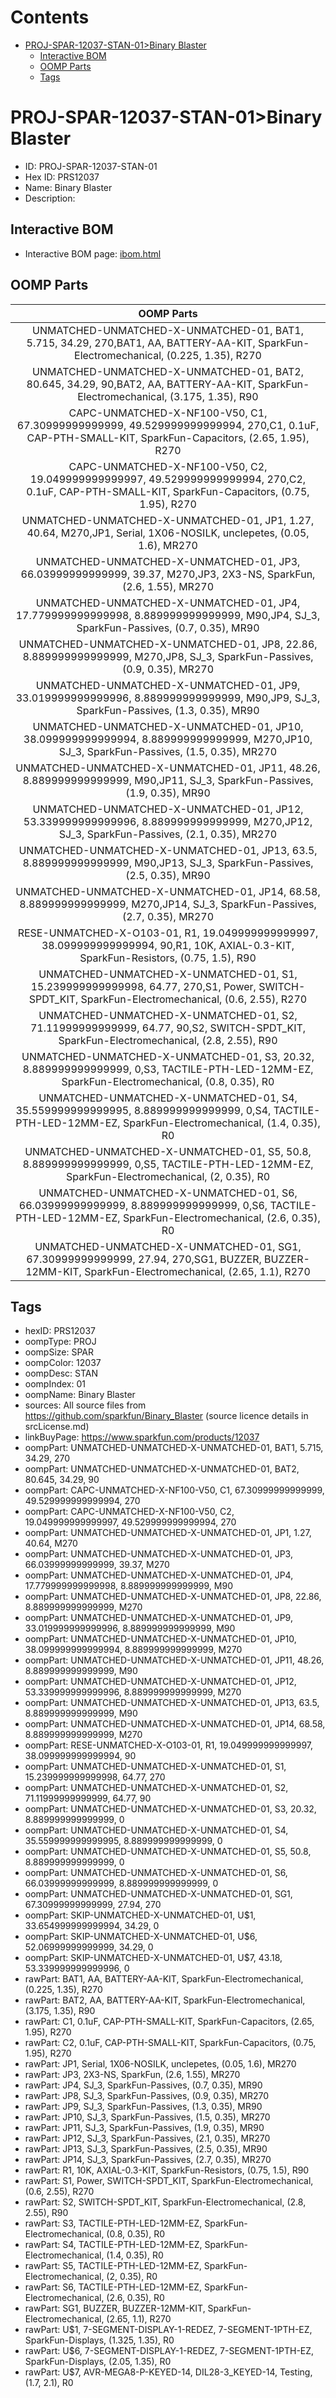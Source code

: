



Contents
========

* [PROJ-SPAR-12037-STAN-01>Binary Blaster](#proj-spar-12037-stan-01binary-blaster)
	* [Interactive BOM](#interactive-bom)
	* [OOMP Parts](#oomp-parts)
	* [Tags](#tags)

# PROJ-SPAR-12037-STAN-01>Binary Blaster

- ID: PROJ-SPAR-12037-STAN-01
- Hex ID: PRS12037
- Name: Binary Blaster
- Description: 

## Interactive BOM

- Interactive BOM page: [ibom.html](kicad/bom/ibom.html)

## OOMP Parts
  

|OOMP Parts|
| :---: |
|UNMATCHED-UNMATCHED-X-UNMATCHED-01, BAT1, 5.715, 34.29, 270,BAT1, AA, BATTERY-AA-KIT, SparkFun-Electromechanical, (0.225, 1.35), R270|
|UNMATCHED-UNMATCHED-X-UNMATCHED-01, BAT2, 80.645, 34.29, 90,BAT2, AA, BATTERY-AA-KIT, SparkFun-Electromechanical, (3.175, 1.35), R90|
|CAPC-UNMATCHED-X-NF100-V50, C1, 67.30999999999999, 49.529999999999994, 270,C1, 0.1uF, CAP-PTH-SMALL-KIT, SparkFun-Capacitors, (2.65, 1.95), R270|
|CAPC-UNMATCHED-X-NF100-V50, C2, 19.049999999999997, 49.529999999999994, 270,C2, 0.1uF, CAP-PTH-SMALL-KIT, SparkFun-Capacitors, (0.75, 1.95), R270|
|UNMATCHED-UNMATCHED-X-UNMATCHED-01, JP1, 1.27, 40.64, M270,JP1, Serial, 1X06-NOSILK, unclepetes, (0.05, 1.6), MR270|
|UNMATCHED-UNMATCHED-X-UNMATCHED-01, JP3, 66.03999999999999, 39.37, M270,JP3, 2X3-NS, SparkFun, (2.6, 1.55), MR270|
|UNMATCHED-UNMATCHED-X-UNMATCHED-01, JP4, 17.779999999999998, 8.889999999999999, M90,JP4, SJ_3, SparkFun-Passives, (0.7, 0.35), MR90|
|UNMATCHED-UNMATCHED-X-UNMATCHED-01, JP8, 22.86, 8.889999999999999, M270,JP8, SJ_3, SparkFun-Passives, (0.9, 0.35), MR270|
|UNMATCHED-UNMATCHED-X-UNMATCHED-01, JP9, 33.019999999999996, 8.889999999999999, M90,JP9, SJ_3, SparkFun-Passives, (1.3, 0.35), MR90|
|UNMATCHED-UNMATCHED-X-UNMATCHED-01, JP10, 38.099999999999994, 8.889999999999999, M270,JP10, SJ_3, SparkFun-Passives, (1.5, 0.35), MR270|
|UNMATCHED-UNMATCHED-X-UNMATCHED-01, JP11, 48.26, 8.889999999999999, M90,JP11, SJ_3, SparkFun-Passives, (1.9, 0.35), MR90|
|UNMATCHED-UNMATCHED-X-UNMATCHED-01, JP12, 53.339999999999996, 8.889999999999999, M270,JP12, SJ_3, SparkFun-Passives, (2.1, 0.35), MR270|
|UNMATCHED-UNMATCHED-X-UNMATCHED-01, JP13, 63.5, 8.889999999999999, M90,JP13, SJ_3, SparkFun-Passives, (2.5, 0.35), MR90|
|UNMATCHED-UNMATCHED-X-UNMATCHED-01, JP14, 68.58, 8.889999999999999, M270,JP14, SJ_3, SparkFun-Passives, (2.7, 0.35), MR270|
|RESE-UNMATCHED-X-O103-01, R1, 19.049999999999997, 38.099999999999994, 90,R1, 10K, AXIAL-0.3-KIT, SparkFun-Resistors, (0.75, 1.5), R90|
|UNMATCHED-UNMATCHED-X-UNMATCHED-01, S1, 15.239999999999998, 64.77, 270,S1, Power, SWITCH-SPDT_KIT, SparkFun-Electromechanical, (0.6, 2.55), R270|
|UNMATCHED-UNMATCHED-X-UNMATCHED-01, S2, 71.11999999999999, 64.77, 90,S2, SWITCH-SPDT_KIT, SparkFun-Electromechanical, (2.8, 2.55), R90|
|UNMATCHED-UNMATCHED-X-UNMATCHED-01, S3, 20.32, 8.889999999999999, 0,S3, TACTILE-PTH-LED-12MM-EZ, SparkFun-Electromechanical, (0.8, 0.35), R0|
|UNMATCHED-UNMATCHED-X-UNMATCHED-01, S4, 35.559999999999995, 8.889999999999999, 0,S4, TACTILE-PTH-LED-12MM-EZ, SparkFun-Electromechanical, (1.4, 0.35), R0|
|UNMATCHED-UNMATCHED-X-UNMATCHED-01, S5, 50.8, 8.889999999999999, 0,S5, TACTILE-PTH-LED-12MM-EZ, SparkFun-Electromechanical, (2, 0.35), R0|
|UNMATCHED-UNMATCHED-X-UNMATCHED-01, S6, 66.03999999999999, 8.889999999999999, 0,S6, TACTILE-PTH-LED-12MM-EZ, SparkFun-Electromechanical, (2.6, 0.35), R0|
|UNMATCHED-UNMATCHED-X-UNMATCHED-01, SG1, 67.30999999999999, 27.94, 270,SG1, BUZZER, BUZZER-12MM-KIT, SparkFun-Electromechanical, (2.65, 1.1), R270|

## Tags

- hexID: PRS12037
- oompType: PROJ
- oompSize: SPAR
- oompColor: 12037
- oompDesc: STAN
- oompIndex: 01
- oompName: Binary Blaster
- sources: All source files from https://github.com/sparkfun/Binary_Blaster (source licence details in srcLicense.md)
- linkBuyPage: https://www.sparkfun.com/products/12037
- oompPart: UNMATCHED-UNMATCHED-X-UNMATCHED-01, BAT1, 5.715, 34.29, 270
- oompPart: UNMATCHED-UNMATCHED-X-UNMATCHED-01, BAT2, 80.645, 34.29, 90
- oompPart: CAPC-UNMATCHED-X-NF100-V50, C1, 67.30999999999999, 49.529999999999994, 270
- oompPart: CAPC-UNMATCHED-X-NF100-V50, C2, 19.049999999999997, 49.529999999999994, 270
- oompPart: UNMATCHED-UNMATCHED-X-UNMATCHED-01, JP1, 1.27, 40.64, M270
- oompPart: UNMATCHED-UNMATCHED-X-UNMATCHED-01, JP3, 66.03999999999999, 39.37, M270
- oompPart: UNMATCHED-UNMATCHED-X-UNMATCHED-01, JP4, 17.779999999999998, 8.889999999999999, M90
- oompPart: UNMATCHED-UNMATCHED-X-UNMATCHED-01, JP8, 22.86, 8.889999999999999, M270
- oompPart: UNMATCHED-UNMATCHED-X-UNMATCHED-01, JP9, 33.019999999999996, 8.889999999999999, M90
- oompPart: UNMATCHED-UNMATCHED-X-UNMATCHED-01, JP10, 38.099999999999994, 8.889999999999999, M270
- oompPart: UNMATCHED-UNMATCHED-X-UNMATCHED-01, JP11, 48.26, 8.889999999999999, M90
- oompPart: UNMATCHED-UNMATCHED-X-UNMATCHED-01, JP12, 53.339999999999996, 8.889999999999999, M270
- oompPart: UNMATCHED-UNMATCHED-X-UNMATCHED-01, JP13, 63.5, 8.889999999999999, M90
- oompPart: UNMATCHED-UNMATCHED-X-UNMATCHED-01, JP14, 68.58, 8.889999999999999, M270
- oompPart: RESE-UNMATCHED-X-O103-01, R1, 19.049999999999997, 38.099999999999994, 90
- oompPart: UNMATCHED-UNMATCHED-X-UNMATCHED-01, S1, 15.239999999999998, 64.77, 270
- oompPart: UNMATCHED-UNMATCHED-X-UNMATCHED-01, S2, 71.11999999999999, 64.77, 90
- oompPart: UNMATCHED-UNMATCHED-X-UNMATCHED-01, S3, 20.32, 8.889999999999999, 0
- oompPart: UNMATCHED-UNMATCHED-X-UNMATCHED-01, S4, 35.559999999999995, 8.889999999999999, 0
- oompPart: UNMATCHED-UNMATCHED-X-UNMATCHED-01, S5, 50.8, 8.889999999999999, 0
- oompPart: UNMATCHED-UNMATCHED-X-UNMATCHED-01, S6, 66.03999999999999, 8.889999999999999, 0
- oompPart: UNMATCHED-UNMATCHED-X-UNMATCHED-01, SG1, 67.30999999999999, 27.94, 270
- oompPart: SKIP-UNMATCHED-X-UNMATCHED-01, U$1, 33.654999999999994, 34.29, 0
- oompPart: SKIP-UNMATCHED-X-UNMATCHED-01, U$6, 52.06999999999999, 34.29, 0
- oompPart: SKIP-UNMATCHED-X-UNMATCHED-01, U$7, 43.18, 53.339999999999996, 0
- rawPart: BAT1, AA, BATTERY-AA-KIT, SparkFun-Electromechanical, (0.225, 1.35), R270
- rawPart: BAT2, AA, BATTERY-AA-KIT, SparkFun-Electromechanical, (3.175, 1.35), R90
- rawPart: C1, 0.1uF, CAP-PTH-SMALL-KIT, SparkFun-Capacitors, (2.65, 1.95), R270
- rawPart: C2, 0.1uF, CAP-PTH-SMALL-KIT, SparkFun-Capacitors, (0.75, 1.95), R270
- rawPart: JP1, Serial, 1X06-NOSILK, unclepetes, (0.05, 1.6), MR270
- rawPart: JP3, 2X3-NS, SparkFun, (2.6, 1.55), MR270
- rawPart: JP4, SJ_3, SparkFun-Passives, (0.7, 0.35), MR90
- rawPart: JP8, SJ_3, SparkFun-Passives, (0.9, 0.35), MR270
- rawPart: JP9, SJ_3, SparkFun-Passives, (1.3, 0.35), MR90
- rawPart: JP10, SJ_3, SparkFun-Passives, (1.5, 0.35), MR270
- rawPart: JP11, SJ_3, SparkFun-Passives, (1.9, 0.35), MR90
- rawPart: JP12, SJ_3, SparkFun-Passives, (2.1, 0.35), MR270
- rawPart: JP13, SJ_3, SparkFun-Passives, (2.5, 0.35), MR90
- rawPart: JP14, SJ_3, SparkFun-Passives, (2.7, 0.35), MR270
- rawPart: R1, 10K, AXIAL-0.3-KIT, SparkFun-Resistors, (0.75, 1.5), R90
- rawPart: S1, Power, SWITCH-SPDT_KIT, SparkFun-Electromechanical, (0.6, 2.55), R270
- rawPart: S2, SWITCH-SPDT_KIT, SparkFun-Electromechanical, (2.8, 2.55), R90
- rawPart: S3, TACTILE-PTH-LED-12MM-EZ, SparkFun-Electromechanical, (0.8, 0.35), R0
- rawPart: S4, TACTILE-PTH-LED-12MM-EZ, SparkFun-Electromechanical, (1.4, 0.35), R0
- rawPart: S5, TACTILE-PTH-LED-12MM-EZ, SparkFun-Electromechanical, (2, 0.35), R0
- rawPart: S6, TACTILE-PTH-LED-12MM-EZ, SparkFun-Electromechanical, (2.6, 0.35), R0
- rawPart: SG1, BUZZER, BUZZER-12MM-KIT, SparkFun-Electromechanical, (2.65, 1.1), R270
- rawPart: U$1, 7-SEGMENT-DISPLAY-1-REDEZ, 7-SEGMENT-1PTH-EZ, SparkFun-Displays, (1.325, 1.35), R0
- rawPart: U$6, 7-SEGMENT-DISPLAY-1-REDEZ, 7-SEGMENT-1PTH-EZ, SparkFun-Displays, (2.05, 1.35), R0
- rawPart: U$7, AVR-MEGA8-P-KEYED-14, DIL28-3_KEYED-14, Testing, (1.7, 2.1), R0
